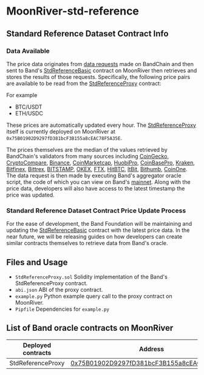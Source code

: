 # MoonRiver-std-reference

## Standard Reference Dataset Contract Info

### Data Available

The price data originates from [data requests](https://github.com/bandprotocol/bandchain/wiki/System-Overview#oracle-data-request) made on BandChain and then sent to Band's [StdReferenceBasic](https://moonriver.subscan.io/account/0xe89EA92AcA177B487F9c3502a7Cb9D76Dc5F5d84) contract on MoonRiver then retrieves and stores the results of those requests. Specifically, the following price pairs are available to be read from the [StdReferenceProxy](https://moonriver.subscan.io/account/0x75B01902D9297fD381bcF3B155a8cEAC78F5A35E) contract:

For example

- BTC/USDT
- ETH/USDC

These prices are automatically updated every hour. The [StdReferenceProxy](https://moonriver.subscan.io/account/0x75B01902D9297fD381bcF3B155a8cEAC78F5A35E) itself is currently deployed on MoonRiver at `0x75B01902D9297fD381bcF3B155a8cEAC78F5A35E`.

The prices themselves are the median of the values retrieved by BandChain's validators from many sources including [CoinGecko](https://www.coingecko.com/api/documentations/v3), [CryptoCompare](https://min-api.cryptocompare.com/), [Binance](https://github.com/binance-exchange/binance-official-api-docs/blob/master/rest-api.md), [CoinMarketcap](https://coinmarketcap.com/), [HuobiPro](https://www.huobi.vc/en-us/exchange/), [CoinBasePro](https://pro.coinbase.com/), [Kraken](https://www.kraken.com/), [Bitfinex](https://www.bitfinex.com/), [Bittrex](https://global.bittrex.com/), [BITSTAMP](https://www.bitstamp.net/), [OKEX](https://www.okex.com/), [FTX](https://ftx.com/), [HitBTC](https://hitbtc.com/), [ItBit](https://www.itbit.com/), [Bithumb](https://www.bithumb.com/), [CoinOne](https://coinone.co.kr/). The data request is then made by executing Band's aggregator oracle script, the code of which you can view on Band's [mainnet](https://cosmoscan.io/oracle-script/3). Along with the price data, developers will also have access to the latest timestamp the price was updated.

### Standard Reference Dataset Contract Price Update Process

For the ease of development, the Band Foundation will be maintaining and updating the [StdReferenceBasic](https://moonriver.subscan.io/account/0xe89EA92AcA177B487F9c3502a7Cb9D76Dc5F5d84) contract with the latest price data. In the near future, we will be releasing guides on how developers can create similar contracts themselves to retrieve data from Band's oracle.

## Files and Usage
- `StdReferenceProxy.sol` Solidity implementation of the Band's  StdReferenceProxy contract.
- `abi.json` ABI of the proxy contract.
- `example.py` Python example query call to the proxy contract on MoonRiver.
- `Pipfile` Dependencies for `example.py`

## List of Band oracle contracts on MoonRiver

| Deployed contracts | Address  |
|--------------------|---|
| StdReferenceProxy  | [0x75B01902D9297fD381bcF3B155a8cEAC78F5A35E](https://moonriver.subscan.io/account/0x75B01902D9297fD381bcF3B155a8cEAC78F5A35E)  |
